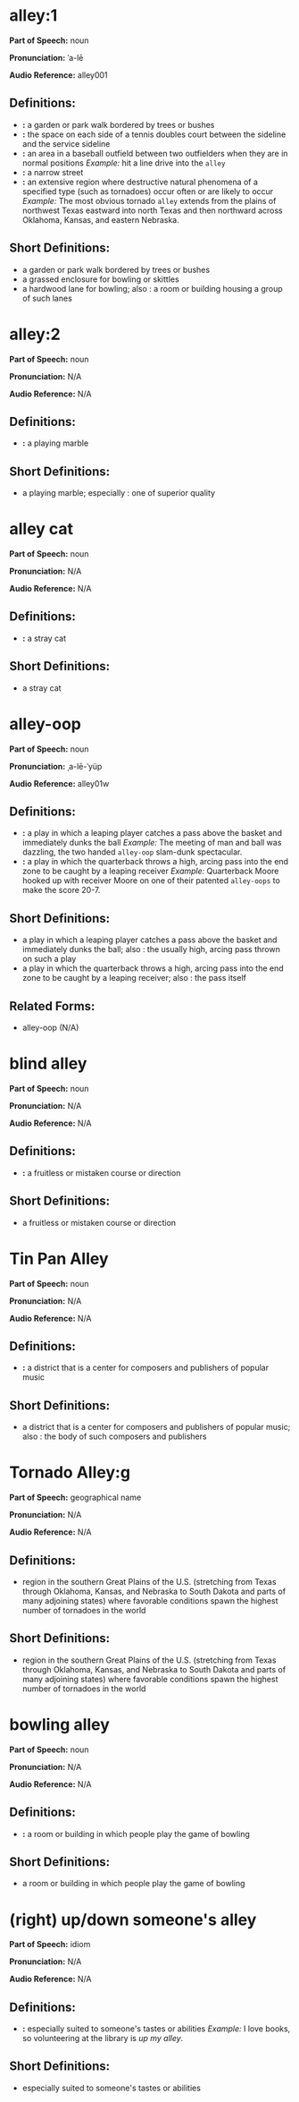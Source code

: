 # alley:1

**Part of Speech:** noun

**Pronunciation:** ˈa-lē

**Audio Reference:** alley001

## Definitions:
- **:** a garden or park walk bordered by trees or bushes
- **:** the space on each side of a tennis doubles court between the sideline and the service sideline
- **:** an area in a baseball outfield between two outfielders when they are in normal positions 
  *Example:* hit a line drive into the `alley`
- **:** a narrow street
- **:** an extensive region where destructive natural phenomena of a specified type (such as tornadoes) occur often or are likely to occur 
  *Example:* The most obvious tornado `alley` extends from the plains of northwest Texas eastward into north Texas and then northward across Oklahoma, Kansas, and eastern Nebraska.

## Short Definitions:
- a garden or park walk bordered by trees or bushes
- a grassed enclosure for bowling or skittles
- a hardwood lane for bowling; also : a room or building housing a group of such lanes
# alley:2

**Part of Speech:** noun

**Pronunciation:** N/A

**Audio Reference:** N/A

## Definitions:
- **:** a playing marble

## Short Definitions:
- a playing marble; especially : one of superior quality
# alley cat

**Part of Speech:** noun

**Pronunciation:** N/A

**Audio Reference:** N/A

## Definitions:
- **:** a stray cat

## Short Definitions:
- a stray cat
# alley-oop

**Part of Speech:** noun

**Pronunciation:** ˌa-lē-ˈyüp

**Audio Reference:** alley01w

## Definitions:
- **:** a play in which a leaping player catches a pass above the basket and immediately dunks the ball 
  *Example:* The meeting of man and ball was dazzling, the two handed `alley-oop` slam-dunk spectacular.
- **:** a play in which the quarterback throws a high, arcing pass into the end zone to be caught by a leaping receiver 
  *Example:* Quarterback Moore hooked up with receiver Moore on one of their patented `alley-oops` to make the score 20-7.

## Short Definitions:
- a play in which a leaping player catches a pass above the basket and immediately dunks the ball; also : the usually high, arcing pass thrown on such a play
- a play in which the quarterback throws a high, arcing pass into the end zone to be caught by a leaping receiver; also : the pass itself

## Related Forms:
- alley-oop (N/A)
# blind alley

**Part of Speech:** noun

**Pronunciation:** N/A

**Audio Reference:** N/A

## Definitions:
- **:** a fruitless or mistaken course or direction

## Short Definitions:
- a fruitless or mistaken course or direction
# Tin Pan Alley

**Part of Speech:** noun

**Pronunciation:** N/A

**Audio Reference:** N/A

## Definitions:
- **:** a district that is a center for composers and publishers of popular music

## Short Definitions:
- a district that is a center for composers and publishers of popular music; also : the body of such composers and publishers
# Tornado Alley:g

**Part of Speech:** geographical name

**Pronunciation:** N/A

**Audio Reference:** N/A

## Definitions:
- region in the southern Great Plains of the U.S. (stretching from Texas through Oklahoma, Kansas, and Nebraska to South Dakota and parts of many adjoining states) where favorable conditions spawn the highest number of tornadoes in the world

## Short Definitions:
- region in the southern Great Plains of the U.S. (stretching from Texas through Oklahoma, Kansas, and Nebraska to South Dakota and parts of many adjoining states) where favorable conditions spawn the highest number of tornadoes in the world
# bowling alley

**Part of Speech:** noun

**Pronunciation:** N/A

**Audio Reference:** N/A

## Definitions:
- **:** a room or building in which people play the game of bowling

## Short Definitions:
- a room or building in which people play the game of bowling
# (right) up/down someone's alley

**Part of Speech:** idiom

**Pronunciation:** N/A

**Audio Reference:** N/A

## Definitions:
- **:** especially suited to someone's tastes or abilities 
  *Example:* I love books, so volunteering at the library is *up my alley*.

## Short Definitions:
- especially suited to someone's tastes or abilities
